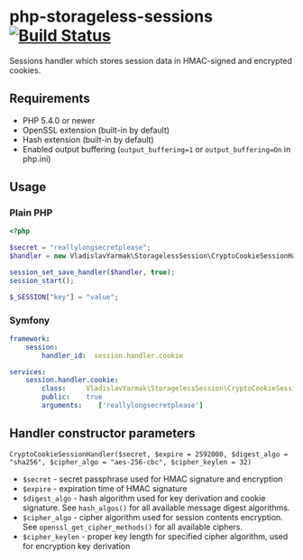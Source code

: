# php-storageless-sessions [![Build Status](https://travis-ci.org/Snawoot/php-storageless-sessions.svg?branch=master)](https://travis-ci.org/Snawoot/php-storageless-sessions)
Sessions handler which stores session data in HMAC-signed and encrypted cookies.

## Requirements
* PHP 5.4.0 or newer
* OpenSSL extension (built-in by default)
* Hash extension (built-in by default)
* Enabled output buffering (`output_buffering=1` or `output_buffering=On` in php.ini)

## Usage
### Plain PHP
```php
<?php

$secret = "reallylongsecretplease";
$handler = new VladislavYarmak\StoragelessSession\CryptoCookieSessionHandler($secret);

session_set_save_handler($handler, true);
session_start();

$_SESSION["key"] = "value";
```
### Symfony
```yaml
framework:
    session:
        handler_id:  session.handler.cookie

services:
    session.handler.cookie:
        class:     VladislavYarmak\StoragelessSession\CryptoCookieSessionHandler
        public:    true
        arguments:    ['reallylongsecretplease']
```
## Handler constructor parameters
```
CryptoCookieSessionHandler($secret, $expire = 2592000, $digest_algo = "sha256", $cipher_algo = "aes-256-cbc", $cipher_keylen = 32)
```
* `$secret` - secret passphrase used for HMAC signature and encryption
* `$expire` - expiration time of HMAC signature
* `$digest_algo` - hash algorithm used for key derivation and cookie signature. See `hash_algos()` for all available message digest algorithms.
* `$cipher_algo` - cipher algorithm used for session contents encryption. See `openssl_get_cipher_methods()` for all available ciphers.
* `$cipher_keylen` - proper key length for specified cipher algorithm, used for encryption key derivation
